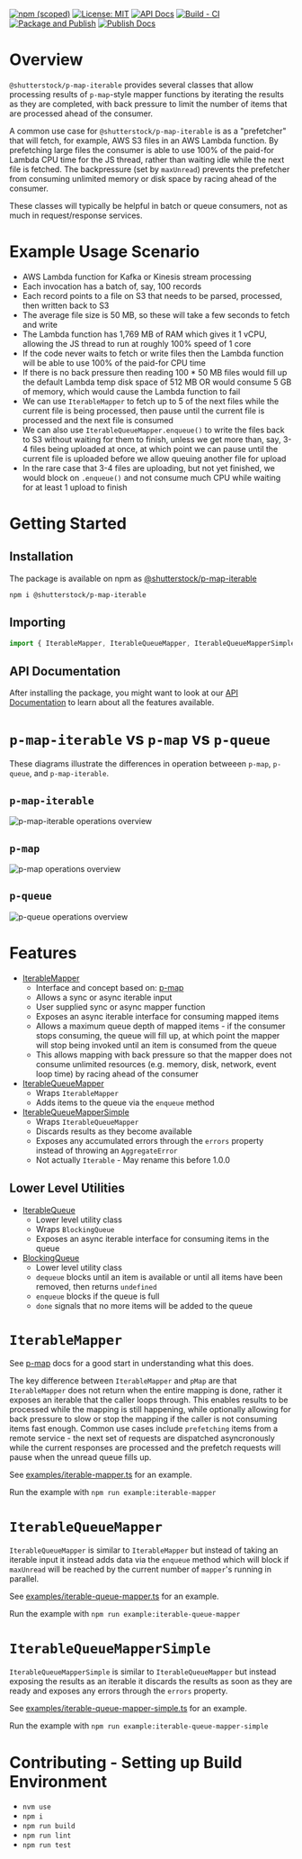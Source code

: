 [![npm (scoped)](https://img.shields.io/npm/v/%40shutterstock/p-map-iterable)](https://www.npmjs.com/package/@shutterstock/p-map-iterable) [![License: MIT](https://img.shields.io/badge/License-MIT-green.svg)](https://opensource.org/licenses/MIT) [![API Docs](https://img.shields.io/badge/API%20Docs-View%20Here-blue)](https://tech.shutterstock.com/p-map-iterable/) [![Build - CI](https://github.com/shutterstock/p-map-iterable/actions/workflows/ci.yml/badge.svg)](https://github.com/shutterstock/p-map-iterable/actions/workflows/ci.yml) [![Package and Publish](https://github.com/shutterstock/p-map-iterable/actions/workflows/publish.yml/badge.svg)](https://github.com/shutterstock/p-map-iterable/actions/workflows/publish.yml) [![Publish Docs](https://github.com/shutterstock/p-map-iterable/actions/workflows/docs.yml/badge.svg)](https://github.com/shutterstock/p-map-iterable/actions/workflows/docs.yml)

# Overview

`@shutterstock/p-map-iterable` provides several classes that allow processing results of `p-map`-style mapper functions by iterating the results as they are completed, with back pressure to limit the number of items that are processed ahead of the consumer.

A common use case for `@shutterstock/p-map-iterable` is as a "prefetcher" that will fetch, for example, AWS S3 files in an AWS Lambda function. By prefetching large files the consumer is able to use 100% of the paid-for Lambda CPU time for the JS thread, rather than waiting idle while the next file is fetched. The backpressure (set by `maxUnread`) prevents the prefetcher from consuming unlimited memory or disk space by racing ahead of the consumer.

These classes will typically be helpful in batch or queue consumers, not as much in request/response services.

# Example Usage Scenario

- AWS Lambda function for Kafka or Kinesis stream processing
- Each invocation has a batch of, say, 100 records
- Each record points to a file on S3 that needs to be parsed, processed, then written back to S3
- The average file size is 50 MB, so these will take a few seconds to fetch and write
- The Lambda function has 1,769 MB of RAM which gives it 1 vCPU, allowing the JS thread to run at roughly 100% speed of 1 core
- If the code never waits to fetch or write files then the Lambda function will be able to use 100% of the paid-for CPU time
- If there is no back pressure then reading 100 * 50 MB files would fill up the default Lambda temp disk space of 512 MB OR would consume 5 GB of memory, which would cause the Lambda function to fail
- We can use `IterableMapper` to fetch up to 5 of the next files while the current file is being processed, then pause until the current file is processed and the next file is consumed
- We can also use `IterableQueueMapper.enqueue()` to write the files back to S3 without waiting for them to finish, unless we get more than, say, 3-4 files being uploaded at once, at which point we can pause until the current file is uploaded before we allow queuing another file for upload
- In the rare case that 3-4 files are uploading, but not yet finished, we would block on `.enqueue()` and not consume much CPU while waiting for at least 1 upload to finish

# Getting Started

## Installation

The package is available on npm as [@shutterstock/p-map-iterable](https://www.npmjs.com/package/@shutterstock/p-map-iterable)

`npm i @shutterstock/p-map-iterable`

## Importing

```typescript
import { IterableMapper, IterableQueueMapper, IterableQueueMapperSimple } from '@shutterstock/p-map-iterable';
```

## API Documentation

After installing the package, you might want to look at our [API Documentation](https://tech.shutterstock.com/p-map-iterable/) to learn about all the features available.

# `p-map-iterable` vs `p-map` vs `p-queue`

These diagrams illustrate the differences in operation betweeen `p-map`, `p-queue`, and `p-map-iterable`.

## `p-map-iterable`

![p-map-iterable operations overview](https://github.com/shutterstock/p-map-iterable/assets/5617868/abdc7079-8c12-4518-8135-867fc5085e60)

## `p-map`

![p-map operations overview](https://github.com/shutterstock/p-map-iterable/assets/5617868/2fd88213-3135-4de8-8ec2-224555c08d65)

## `p-queue`

![p-queue operations overview](https://github.com/shutterstock/p-map-iterable/assets/5617868/88300edb-7bfe-41f0-ae5b-1cd5723bc255)

# Features

- [IterableMapper](https://tech.shutterstock.com/p-map-iterable/classes/IterableMapper.html)
  - Interface and concept based on: [p-map](https://github.com/sindresorhus/p-map)
  - Allows a sync or async iterable input
  - User supplied sync or async mapper function
  - Exposes an async iterable interface for consuming mapped items
  - Allows a maximum queue depth of mapped items - if the consumer stops consuming, the queue will fill up, at which point the mapper will stop being invoked until an item is consumed from the queue
  - This allows mapping with back pressure so that the mapper does not consume unlimited resources (e.g. memory, disk, network, event loop time) by racing ahead of the consumer
- [IterableQueueMapper](https://tech.shutterstock.com/p-map-iterable/classes/IterableQueueMapper.html)
  - Wraps `IterableMapper`
  - Adds items to the queue via the `enqueue` method
- [IterableQueueMapperSimple](https://tech.shutterstock.com/p-map-iterable/classes/IterableQueueMapperSimple.html)
  - Wraps `IterableQueueMapper`
  - Discards results as they become available
  - Exposes any accumulated errors through the `errors` property instead of throwing an `AggregateError`
  - Not actually `Iterable` - May rename this before 1.0.0

## Lower Level Utilities
- [IterableQueue](https://tech.shutterstock.com/p-map-iterable/classes/IterableQueue.html)
  - Lower level utility class
  - Wraps `BlockingQueue`
  - Exposes an async iterable interface for consuming items in the queue
- [BlockingQueue](https://tech.shutterstock.com/p-map-iterable/classes/BlockingQueue.html)
  - Lower level utility class
  - `dequeue` blocks until an item is available or until all items have been removed, then returns `undefined`
  - `enqueue` blocks if the queue is full
  - `done` signals that no more items will be added to the queue

# `IterableMapper`

See [p-map](https://github.com/sindresorhus/p-map) docs for a good start in understanding what this does.

The key difference between `IterableMapper` and `pMap` are that `IterableMapper` does not return when the entire mapping is done, rather it exposes an iterable that the caller loops through. This enables results to be processed while the mapping is still happening, while optionally allowing for back pressure to slow or stop the mapping if the caller is not consuming items fast enough. Common use cases include `prefetching` items from a remote service - the next set of requests are dispatched asyncronously while the current responses are processed and the prefetch requests will pause when the unread queue fills up.

See [examples/iterable-mapper.ts](./examples/iterable-mapper.ts) for an example.

Run the example with `npm run example:iterable-mapper`

# `IterableQueueMapper`

`IterableQueueMapper` is similar to `IterableMapper` but instead of taking an iterable input it instead adds data via the `enqueue` method which will block if `maxUnread` will be reached by the current number of `mapper`'s running in parallel.

See [examples/iterable-queue-mapper.ts](./examples/iterable-queue-mapper.ts) for an example.

Run the example with `npm run example:iterable-queue-mapper`

# `IterableQueueMapperSimple`

`IterableQueueMapperSimple` is similar to `IterableQueueMapper` but instead exposing the results as an iterable it discards the results as soon as they are ready and exposes any errors through the `errors` property.

See [examples/iterable-queue-mapper-simple.ts](./examples/iterable-queue-mapper-simple.ts) for an example.

Run the example with `npm run example:iterable-queue-mapper-simple`

# Contributing - Setting up Build Environment

- `nvm use`
- `npm i`
- `npm run build`
- `npm run lint`
- `npm run test`
